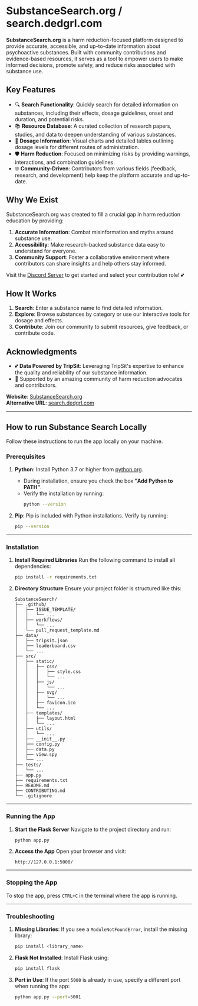 # SubstanceSearch.org / search.dedgrl.com

**SubstanceSearch.org** is a harm reduction-focused platform designed to provide accurate, accessible, and up-to-date information about psychoactive substances. Built with community contributions and evidence-based resources, it serves as a tool to empower users to make informed decisions, promote safety, and reduce risks associated with substance use.

## Key Features
- 🔍 **Search Functionality**: Quickly search for detailed information on substances, including their effects, dosage guidelines, onset and duration, and potential risks.
- 📚 **Resource Database**: A curated collection of research papers, studies, and data to deepen understanding of various substances.
- 💊 **Dosage Information**: Visual charts and detailed tables outlining dosage levels for different routes of administration.
- 🛡️ **Harm Reduction**: Focused on minimizing risks by providing warnings, interactions, and combination guidelines.
- 🌐 **Community-Driven**: Contributors from various fields (feedback, research, and development) help keep the platform accurate and up-to-date.

## Why We Exist
SubstanceSearch.org was created to fill a crucial gap in harm reduction education by providing:
1. **Accurate Information**: Combat misinformation and myths around substance use.
2. **Accessibility**: Make research-backed substance data easy to understand for everyone.
3. **Community Support**: Foster a collaborative environment where contributors can share insights and help others stay informed.

Visit the [Discord Server](https://discord.gg/wFPB9xYRBN) to get started and select your contribution role! 💕

## How It Works
1. **Search**: Enter a substance name to find detailed information.
2. **Explore**: Browse substances by category or use our interactive tools for dosage and effects.
3. **Contribute**: Join our community to submit resources, give feedback, or contribute code.

## Acknowledgments
- 💕 **Data Powered by TripSit**: Leveraging TripSit's expertise to enhance the quality and reliability of our substance information.
- 🌟 Supported by an amazing community of harm reduction advocates and contributors.

**Website**: [SubstanceSearch.org](https://substancesearch.org)  
**Alternative URL**: [search.dedgrl.com](https://search.dedgrl.com)

---
## **How to run Substance Search Locally**
Follow these instructions to run the app locally on your machine.

### **Prerequisites**

1. **Python**: Install Python 3.7 or higher from [python.org](https://www.python.org/downloads/).
   - During installation, ensure you check the box **"Add Python to PATH"**.
   - Verify the installation by running:
     ```bash
     python --version
     ```

2. **Pip**: Pip is included with Python installations. Verify by running:
     ```bash
     pip --version
     ```

---

### **Installation**

1. **Install Required Libraries**
    Run the following command to install all dependencies:
    ```bash
    pip install -r requirements.txt
    ```

2. **Directory Structure**
    Ensure your project folder is structured like this:
    ```
    SubstanceSearch/
    ├── .github/
    │   ├── ISSUE_TEMPLATE/
    │   │   └── ...
    │   ├── workflows/
    │   │   └── ...
    │   └── pull_request_template.md
    ├── data/
    │   ├── tripsit.json
    │   ├── leaderboard.csv
    │   └── ...
    ├── src/
    │   ├── static/
    │   │   ├── css/
    │   │   │   ├── style.css
    │   │   │   └── ...
    │   │   ├── js/
    │   │   │   └── ...
    │   │   ├── svg/
    │   │   │   └── ...
    │   │   ├── favicon.ico
    │   │   └── ...
    │   ├── templates/
    │   │   ├── layout.html
    │   │   └── ...
    │   ├── utils/
    │   │   └── ...
    │   ├── __init__.py
    │   ├── config.py
    │   ├── data.py
    │   ├── view.spy
    │   └── ...
    ├── tests/
    │   └── ...
    ├── app.py
    ├── requirements.txt
    ├── README.md
    ├── CONTRIBUTING.md
    └── .gitignore
    ```

---

### **Running the App**

1. **Start the Flask Server**
    Navigate to the project directory and run:
    ```bash
    python app.py
    ```

2. **Access the App**
    Open your browser and visit:
    ```
    http://127.0.0.1:5000/
    ```

---

### **Stopping the App**

To stop the app, press `CTRL+C` in the terminal where the app is running.

---

### **Troubleshooting**

1. **Missing Libraries**: If you see a `ModuleNotFoundError`, install the missing library:
    ```bash
    pip install <library_name>
    ```

2. **Flask Not Installed**: Install Flask using:
    ```bash
    pip install flask
    ```
    
3. **Port in Use**: If the port `5000` is already in use, specify a different port when running the app:
    ```bash
    python app.py --port=5001
    ```

